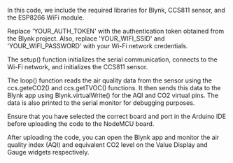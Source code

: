In this code, we include the required libraries for Blynk, CCS811 sensor, and the ESP8266 WiFi module.

Replace 'YOUR_AUTH_TOKEN' with the authentication token obtained from the Blynk project. Also, replace 'YOUR_WIFI_SSID' and 'YOUR_WIFI_PASSWORD' with your Wi-Fi network credentials.

The setup() function initializes the serial communication, connects to the Wi-Fi network, and initializes the CCS811 sensor.

The loop() function reads the air quality data from the sensor using the ccs.geteCO2() and ccs.getTVOC() functions. It then sends this data to the Blynk app using Blynk.virtualWrite() for the AQI and CO2 virtual pins. The data is also printed to the serial monitor for debugging purposes.

Ensure that you have selected the correct board and port in the Arduino IDE before uploading the code to the NodeMCU board.

After uploading the code, you can open the Blynk app and monitor the air quality index (AQI) and equivalent CO2 level on the Value Display and Gauge widgets respectively.
